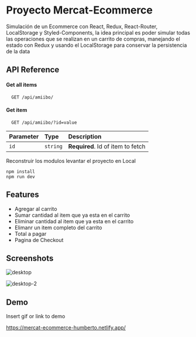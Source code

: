 
# Proyecto Mercat-Ecommerce

Simulación de un Ecommerce con React, Redux, React-Router, LocalStorage y Styled-Components, la idea principal es poder simular todas las operaciones que se realizan en un carrito de compras, manejando el estado con Redux y usando el LocalStorage para conservar la persistencia de la data
## API Reference

#### Get all items

```http
  GET /api/amiibo/
```


#### Get item

```http
  GET /api/amiibo/?id=value
```

| Parameter | Type     | Description                       |
| :-------- | :------- | :-------------------------------- |
| `id`      | `string` | **Required**. Id of item to fetch |




Reconstruir los modulos levantar el proyecto en Local
```
npm install
npm run dev
```


## Features

- Agregar al carrito
- Sumar cantidad al item que ya esta en el carrito
- Eliminar cantidad al item que ya esta en el carrito
- Elimanr un item completo del carrito
- Total a pagar
- Pagina de Checkout



## Screenshots

![desktop](https://user-images.githubusercontent.com/63797901/176800742-a60bf19f-7081-4d35-9915-035c08191a12.png)

![desktop-2](https://user-images.githubusercontent.com/63797901/176800794-11b2ebbf-c360-4441-bc25-b157221bc562.png)


## Demo

Insert gif or link to demo

https://mercat-ecommerce-humberto.netlify.app/